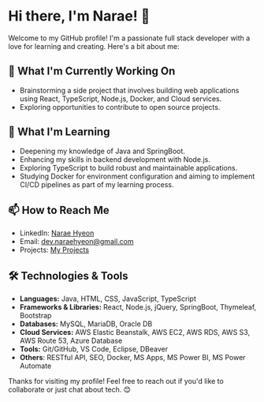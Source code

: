 # Hi there, I'm Narae! 👋

Welcome to my GitHub profile! I'm a passionate full stack developer with a love for learning and creating. Here's a bit about me:

## 🔭 What I'm Currently Working On

- Brainstorming a side project that involves building web applications using React, TypeScript, Node.js, Docker, and Cloud services.
- Exploring opportunities to contribute to open source projects.

## 🌱 What I'm Learning

- Deepening my knowledge of Java and SpringBoot.
- Enhancing my skills in backend development with Node.js.
- Exploring TypeScript to build robust and maintainable applications.
- Studying Docker for environment configuration and aiming to implement CI/CD pipelines as part of my learning process.

## 📫 How to Reach Me

- LinkedIn: [Narae Hyeon](https://www.linkedin.com/in/narae-hyeon)
- Email: [dev.naraehyeon@gmail.com](mailto:dev.naraehyeon@gamil.com)
- Projects: [My Projects](https://narae-h.github.io/portfolio/experiences)
  

## 🛠️ Technologies & Tools

- **Languages:** Java, HTML, CSS, JavaScript, TypeScript
- **Frameworks & Libraries:** React, Node.js, jQuery, SpringBoot, Thymeleaf, Bootstrap
- **Databases:** MySQL, MariaDB, Oracle DB
- **Cloud Services:** AWS Elastic Beanstalk, AWS EC2, AWS RDS, AWS S3, AWS Route 53, Azure Database
- **Tools:** Git/GitHub, VS Code, Eclipse, DBeaver
- **Others**: RESTful API, SEO, Docker, MS Apps, MS Power BI, MS Power Automate

Thanks for visiting my profile! Feel free to reach out if you'd like to collaborate or just chat about tech. 😊
